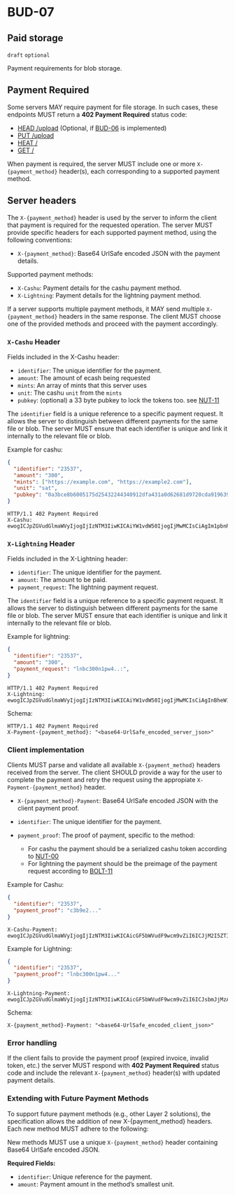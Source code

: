 BUD-07
======

Paid storage
---------------

`draft` `optional`

Payment requirements for blob storage.

## Payment Required

Some servers MAY require payment for file storage. In such cases, these endpoints MUST return a **402 Payment Required** status code:

- [HEAD /upload](./01.md#head-sha256---has-blob) (Optional, if [BUD-06](./06.md) is implemented)
- [PUT /upload](./02.md#put-upload---upload-blob)
- [HEAT /<sha256>](./01.md#head-sha256---has-blob)
- [GET /<sha256>](./01.md#get-sha256---get-blob)

When payment is required, the server MUST include one or more `X-{payment_method}` header(s), each corresponding to a supported payment method. 

## Server headers

The `X-{payment_method}` header is used by the server to inform the client that payment is required for the requested operation. The server MUST provide specific headers for each supported payment method, using the following conventions:

- `X-{payment_method}`: Base64 UrlSafe encoded JSON with the payment details.

Supported payment methods:

- `X-Cashu`: Payment details for the cashu payment method.
- `X-Lightning`: Payment details for the lightning payment method.

If a server supports multiple payment methods, it MAY send multiple `X-{payment_method}` headers in the same response. The client MUST choose one of the provided methods and proceed with the payment accordingly.

### `X-Cashu` Header

Fields included in the X-Cashu header:

- `identifier`: The unique identifier for the payment.
- `amount`: The amount of ecash being requested
- `mints`: An array of mints that this server uses
- `unit`: The cashu `unit` from the `mints`
- `pubkey`: (optional) a 33 byte pubkey to lock the tokens too. see [NUT-11](https://github.com/cashubtc/nuts/blob/main/11.md)

The `identifier` field is a unique reference to a specific payment request. It allows the server to distinguish between different payments for the same file or blob. The server MUST ensure that each identifier is unique and link it internally to the relevant file or blob.

Example for cashu:

```json
{
  "identifier": "23537",
  "amount": "300",
  "mints": ["https://example.com", "https://example2.com"],
  "unit": "sat",
  "pubkey": "0a3bce8b6005175d25432244340912dfa431a0d62681d9720cda9196398d7222"
}
```

```http	
HTTP/1.1 402 Payment Required
X-Cashu: ewogICJpZGVudGlmaWVyIjogIjIzNTM3IiwKICAiYW1vdW50IjogIjMwMCIsCiAgIm1pbnRzIjogWyJodHRwczovL2V4YW1wbGUuY29tIiwgImh0dHBzOi8vZXhhbXBsZTIuY29tIl0sCiAgInVuaXQiOiAic2F0IiwKICAicHVia2V5IjogIjBhM2JjZThiNjAwNTE3NWQyNTQzMjI0NDM0MDkxMmRmYTQzMWEwZDYyNjgxZDk3MjBjZGE5MTk2Mzk4ZDcyMjIiCn0
```

### `X-Lightning` Header

Fields included in the X-Lightning header:

- `identifier`: The unique identifier for the payment.
- `amount`: The amount to be paid.
- `payment_request`: The lightning payment request.

The `identifier` field is a unique reference to a specific payment request. It allows the server to distinguish between different payments for the same file or blob. The server MUST ensure that each identifier is unique and link it internally to the relevant file or blob.

Example for lightning:

```json
{
  "identifier": "23537",
  "amount": "300",
  "payment_request": "lnbc300n1pw4..:",
}

```

```http
HTTP/1.1 402 Payment Required
X-Lightning: ewogICJpZGVudGlmaWVyIjogIjIzNTM3IiwKICAiYW1vdW50IjogIjMwMCIsCiAgInBheW1lbnRfcmVxdWVzdCI6ICJsbmJjMzAwbjFwdzQuLjoiLAp9
```

Schema:

```http
HTTP/1.1 402 Payment Required
X-Payment-{payment_method}: "<base64-UrlSafe_encoded_server_json>"
```


### Client implementation

Clients MUST parse and validate all available `X-{payment_method}` headers received from the server. The client SHOULD provide a way for the user to complete the payment and retry the request using the appropiate `X-Payment-{payment_method}` header.

- `X-{payment_method}-Payment`: Base64 UrlSafe encoded JSON with the client payment proof.

- `identifier`: The unique identifier for the payment.
- `payment_proof`: The proof of payment, specific to the method:

  - For cashu the payment should be a serialized cashu token according to [NUT-00](https://github.com/cashubtc/nuts/blob/main/00.md#v4-tokens)
  - For lightning the payment should be the preimage of the payment request according to [BOLT-11](https://github.com/lightning/bolts/blob/master/11-payment-encoding.md)

Example for Cashu:

```json
{
  "identifier": "23537",
  "payment_proof": "c3b9e2..."
}
```	

```http
X-Cashu-Payment: ewogICJpZGVudGlmaWVyIjogIjIzNTM3IiwKICAicGF5bWVudF9wcm9vZiI6ICJjM2I5ZTIiCn0
```

Example for Lightning:

```json
{
  "identifier": "23537",
  "payment_proof": "lnbc300n1pw4..."
}
```

```http
X-Lightning-Payment: ewogICJpZGVudGlmaWVyIjogIjIzNTM3IiwKICAicGF5bWVudF9wcm9vZiI6ICJsbmJjMzAwbjFwdzQuLjoiCn0
```

Schema:
  
```http
X-{payment_method}-Payment: "<base64-UrlSafe_encoded_client_json>"
```

### Error handling

If the client fails to provide the payment proof (expired invoice, invalid token, etc.) the server MUST respond with **402 Payment Required** status code and include the relevant `X-{payment_method}` header(s) with updated payment details.


### Extending with Future Payment Methods

To support future payment methods (e.g., other Layer 2 solutions), the specification allows the addition of new X-{payment_method} headers. Each new method MUST adhere to the following:

New methods MUST use a unique `X-{payment_method}` header containing Base64 UrlSafe encoded JSON.

**Required Fields:**

- `identifier`: Unique reference for the payment.
- `amount`: Payment amount in the method’s smallest unit.
